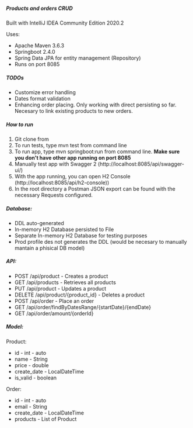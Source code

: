 ##### Products and orders CRUD

Built with IntelliJ IDEA Community Edition 2020.2

Uses:
- Apache Maven 3.6.3
- Springboot 2.4.0
- Spring Data JPA for entity management (Repository)
- Runs on port 8085

##### TODOs
- Customize error handling
- Dates format validation
- Enhancing order placing. Only working with direct persisting so far. Necesary to link existing products to new orders.

##### How to run
1. Git clone from 
2. To run tests, type mvn test from command line
3. To run app, type mvn springboot:run from command line. **Make sure you don't have other app running on port 8085**
4. Manually test app with Swagger 2 (http://localhost:8085/api/swagger-ui/)
5. With the app running, you can open H2 Console (http://localhost:8085/api/h2-console))
6. In the root directory a Postman JSON export can be found with the necessary Requests configured. 

##### Database:
- DDL auto-generated
- In-memory H2 Database persisted to File
- Separate In-memory H2 Database for testing purposes
- Prod profile des not generates the DDL (would be necesary to manually mantain a phisical DB model)

##### API:

- POST /api/product - Creates a product
- GET /api/products - Retrieves all products
- PUT /api/product - Updates a product
- DELETE /api/product/{product_id} - Deletes a product
- POST /api/order - Place an order
- GET /api/order/findByDatesRange/{startDate}/{endDate}
- GET /api/order/amount/{orderId}

##### Model:
Product:
- id - int - auto
- name - String
- price - double
- create_date - LocalDateTime
- is_valid - boolean

Order:
- id - int - auto
- email - String
- create_date - LocalDateTime
- products - List of Product
